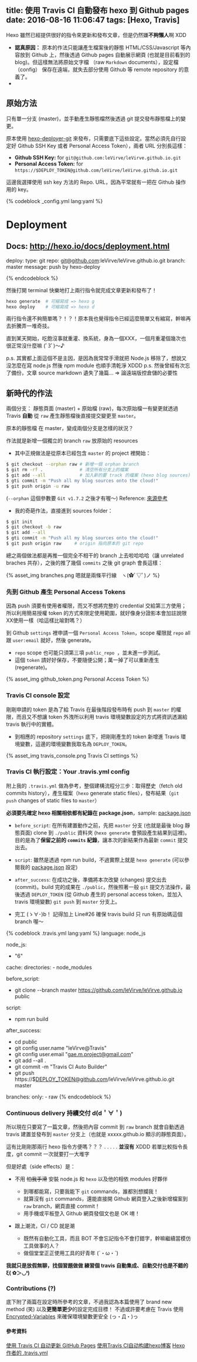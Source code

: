 title: 使用 Travis CI 自動發布 hexo 到 Github pages
date: 2016-08-16 11:06:47
tags: [Hexo, Travis]
---

Hexo 雖然已經提供很好的指令來更新和發布文章，但是仍然嫌**不夠懶人**啊 XDD

-
  **認真原因：** 原本的作法只能讓產生檔案後的靜態 HTML/CSS/Javascript 等內容放到 Github 上，然後透過 Github pages 自動展示網頁 (也就是目前看到的 blog)。但這樣無法將原始文字檔 （raw `Markdown` documents），設定檔 （config） 保存在遠端，就失去部分使用 Github 等 remote repository 的意義了。
-

## 原始方法

只有單一分支 (master)，並手動產生靜態檔然後透過 git 提交發布靜態檔上的變更。

原本使用 [hexo-deployer-git](https://github.com/hexojs/hexo-deployer-git) 來發布，只需要底下這些設定。當然必須先自行設定好 Github SSH Key 或者 Personal Access Token），兩者 URL 分別長這樣：
- **Github SSH Key:** for `git@github.com:leVirve/leVirve.github.io.git`
- **Personal Access Token:** for `https://$DEPLOY_TOKEN@github.com/leVirve/leVirve.github.io.git`

這邊我選擇使用 ssh key 方法的 Repo. URL，因為平常就有一把在 Github 操作用的 key。

{% codeblock _config.yml lang:yaml %}
# Deployment
## Docs: http://hexo.io/docs/deployment.html

deploy:
  type: git
  repo: git@github.com:leVirve/leVirve.github.io.git
  branch: master
  message: push by hexo-deploy

{% endcodeblock %}

然後打開 terminal 快樂地打上兩行指令就完成文章更新和發布了！

```bash
hexo generate  # 可縮寫成 => hexo g
hexo deploy    # 可縮寫成 => hexo d
```

兩行指令還不夠簡單嗎？！？！原本我也覺得指令已經這麼簡單又有縮寫，幹嘛再去折騰弄一堆奇技。

<!--more-->
直到某天開始，吃飽沒事就重灌、換系統，身為一個XXX，一個月重灌個幾次也很正常沒什麼嘛 (ﾟ3ﾟ)～♪

p.s. 其實都上面這個不是主因，是因為我常常手滑就把 Node.js 移除了，想說又沒怎麼在寫 node.js 然後 npm module 也順手清乾淨 XDDD
p.s. 然後曾經有次忘了備份，文章 source markdown 遺失了幾篇... => 論遠端版控倉儲的必要性

## 新時代的作法

兩個分支： 靜態頁面 (master) + 原始檔 (raw)，每次原始檔一有變更就透過 Travis **自動** 從 `raw` 產生靜態檔後直接提交變更至 `master`。

原本的靜態檔 在 master，變成兩個分支是怎樣的狀況？

作法就是新增一個獨立的 branch `raw` 放原始的 resources

- 其中正規做法是從原本已經包含 `master` 的 project 裡開始：

```bash
$ git checkout --orphan raw # 新增一個 orphan branch
$ git rm -rf .              # 清空所有分支上的檔案
$ git add --all             # 加入新的要 track 的檔案 (hexo blog sources)
$ gti commit -m "Push all my blog sources onto the cloud!"
$ git push origin -u raw
```
(`--orphan` 這個參數要 `Git v1.7.2` 之後才有喔～)
Reference: [來源參考](https://ihower.tw/blog/archives/5691)

- 我的奇葩作法，直接進到 sources folder：

```bash
$ git init
$ git checkout -b raw
$ git add --all
$ gti commit -m "Push all my blog sources onto the cloud!"
$ git push origin raw     # origin 指向原本的 git repo
```

總之兩個做法都是再推一個完全不相干的 branch 上去啦哈哈哈（讓 unrelated braches 共存），之後的推了幾個 `commits` 之後 git graph 會長這樣：

{% asset_img branches.png 嗯就是兩條平行線　ヽ(✿ﾟ▽ﾟ)ノ %}

### 先到 Github 產生 Personal Access Tokens

因為 push 須要有使用者權限，而又不想將完整的 credential 交給第三方使用；所以利用簡易授權 token 的方式來限定使用範圍，就好像身分證影本會加註說限XX使用一樣（哈這樣比喻對嗎？）

到 Github `settings` 裡申請一個 `Personal Access Token`，scope 權限就 `repo` all 跟 `user:email` 就好，然後 generate。
  * `repo` scope 也可能只須第三項 `public_repo `，並未進一步測試。
  * 這個 `token` 請好好保存，不要隨便公開；萬一掉了可以重新產生 (regenerate)。

{% asset_img github_token.png Personal Access Token %}

### Travis CI console 設定

剛剛申請的 token 是為了給 Travis 在最後階段發布時有 push 到 `master` 的權限，而且又不想讓 token 外洩所以利用 travis 環境變數設定的方式將資訊透漏給 travis 執行中的實體。

- 到相應的 repository `settings` 底下，把剛剛產生的 token 新增進 Travis 環境變數，這邊的環境變數我取名為 `DEPLOY_TOKEN`。

{% asset_img travis_console.png Travis CI settings %}


### Travis CI 執行設定：Your .travis.yml config

附上我的 `.travis.yml` 做為參考，整個建構流程分三步：取得歷史（fetch old commits history），產生檔案（`hexo` generate static files），發布結果（`git push` changes of static files to `master`）

**必須要先確定 hexo 相關相依都有紀錄在 package.json**，sample: [package.json](https://github.com/leVirve/leVirve.github.io/blob/raw/package.json)

- `before_script`: 在所有建置動作之前，先把 `master` 分支 (也就是最後 blog 靜態頁面) clone 到 `./public` 資料夾 (`hexo generate` 會預設產生結果到這裡)。目的是為了**保留之前的 `commits` 紀錄**，讓本次的新結果作為最新 `commit` 提交出去。

- `script`: 雖然是透過 npm run build，不過實際上就是 `hexo generate` (可以參閱我的 [package.json](https://github.com/leVirve/leVirve.github.io/blob/raw/package.json#L9) 設定)

- `after_success`: 在成功之後，準備將本次改變 (changes) 提交出去 (commit)。build 完的成果在 `./public`，然後照著一般 `git` 提交方法操作，最後透過 `DEPLOY_TOKEN` (從 Github 產生的 personal access token，並加入 travis 環境變數) `git push` 到 `master` 分支上。

- 完工 (ゝ∀･)b！ 記得加上 Line#26 確保 travis build 只 run 有原始碼這個 branch 喔～

{% codeblock .travis.yml lang:yaml %}
language: node_js

node_js:
  - "6"

cache:
  directories:
    - node_modules

before_script:
  - git clone --branch master https://github.com/leVirve/leVirve.github.io public

script:
  - npm run build

after_success:
  - cd public
  - git config user.name "leVirve@Travis" 
  - git config user.email "gae.m.project@gmail.com"
  - git add --all .
  - git commit -m "Travis CI Auto Builder"
  - git push https://$DEPLOY_TOKEN@github.com/leVirve/leVirve.github.io.git master

branches:
  only:
    - raw
{% endcodeblock %}

### Continuous delivery 持續交付 d(d＇∀＇)

所以現在只要寫了一篇文章，然後把內容 commit 到 `raw` branch 就會自動透過 travis 建置並發布到 `master` 分支上（也就是 xxxxx.github.io 顯示的靜態頁面）。

這有比剛剛那兩行 hexo 指令方便嗎？？？
.
.
.
.
.
**並沒有** XDDD 若單比較指令長度，git commit 一次就要打一大堆字

但是好處（side effects）是：
- 不用 ~~怕我手滑~~ 安裝 node.js 和 `hexo` 以及他的相依 modules 好夥伴
  - 到哪都能寫，只要我能下 `git` commands，誰都別想攔我！
  - 就算沒有 `git` commands，還能直接開 Github 網頁登入之後新增檔案到 `raw` branch，網頁直接 commit！
  - 用手機或平板登入 Github 網頁發個文也是 OK 唷！

- 跟上潮流，CI / CD 就是潮
  - 既然有自動化工具，而且 BOT 不會忘記指令不會打錯字，幹嘛繼續當模仿工具做事的人？
  - 做個堂堂正正使用工具的好青年 (`・ω・´)

**我就只是放假無聊，找個習題做做 練習個 travis 自動集成、自動交付也是不錯的 ξ( ✿＞◡❛)**


### Contributions (?)

底下附了兩篇在設定時所參考的文章，不過我認為本篇使用了 brand new method (笑) 以及**更簡單更少**的設定完成目標！
不過或許要考慮在 Travis 使用 [Encrypted-Variables](https://docs.travis-ci.com/user/environment-variables/#Encrypted-Variables) 來確保環境變數更安全 (っ・Д・)っ

#### 參考資料

[使用 Travis CI 自动更新 GitHub Pages](http://notes.iissnan.com/2016/publishing-github-pages-with-travis-ci/)
[使用Travis CI自动构建hexo博客](http://magicse7en.github.io/2016/03/27/travis-ci-auto-deploy-hexo-github/)
[Hexo 作者的 .travis.yml](https://github.com/tommy351/tommy351.github.io/blob/source/.travis.yml)
